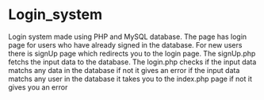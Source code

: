 # Login_system
Login system made  using PHP and MySQL database. 
The page has login page for users who have already signed in the database.
For new users there is signUp page which redirects you to the login page.
The signUp.php fetchs the input data to the database.
The login.php checks if the input data matchs any data in the database if not it gives an error
if the input data matchs any user in the database it takes you to the index.php page
if not it gives you an error
